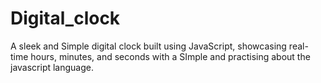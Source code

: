 # Digital_clock
A sleek and Simple digital clock built using JavaScript, showcasing real-time hours, minutes, and seconds with a SImple and practising about the javascript language. 
